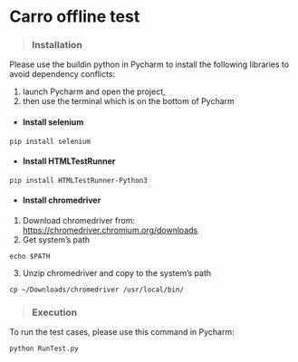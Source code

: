 # Carro offline test

>###  Installation 
Please use the buildin python in Pycharm to install the following libraries to avoid dependency conflicts: 
1. launch Pycharm and open the project, 
2. then use the terminal which is on the bottom of Pycharm
* #### Install selenium 
```
pip install selenium
```
* #### Install HTMLTestRunner
```
pip install HTMLTestRunner-Python3
```
* #### Install chromedriver
1. Download chromedriver from:  https://chromedriver.chromium.org/downloads  
2. Get system’s path
```
echo $PATH
```
3. Unzip chromedriver and copy to the system’s path
```
cp ~/Downloads/chromedriver /usr/local/bin/
```
>### Execution
To run the test cases, please use this command in Pycharm:
```
python RunTest.py
```

